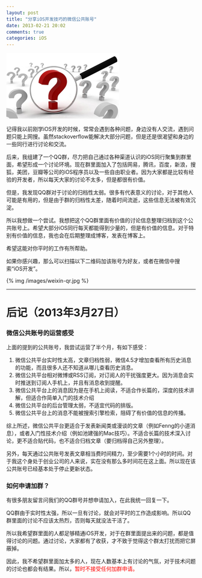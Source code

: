 ```yaml
---
layout: post
title: "分享iOS开发技巧的微信公共账号"
date: 2013-02-21 20:02
comments: true
categories: iOS
---
```


<img src="/images/weixin-why.jpg" width="300px" />

记得我以前刚学iOS开发的时候，常常会遇到各种问题，身边没有人交流，遇到问题只能上网搜。虽然stackoverflow能解决大部分问题，但是还是很渴望和身边的一些同行进行讨论和交流。

后来，我组建了一个QQ群，尽力把自己通过各种渠道认识的iOS同行聚集到群里面，希望形成一个讨论环境。现在群里面加入了包括网易，腾讯，百度，新浪，搜狐，美团，豆瓣等公司的iOS程序员以及一些自由职业者。因为大家都是比较有经验的开发者，所以每天大家的讨论不太多，但是都很有价值。

<!-- more -->

但是，我发现QQ群对于讨论的归档性太弱。很多有代表意义的讨论，对于其他人可能是有用的，但是由于群的归档性太差，随着时间流逝，这些信息无法被有效沉淀。

所以我想做一个尝试。我想把这个QQ群里面有价值的讨论信息整理归档到这个公共账号上。希望大部分iOS同行每天都能得到少量的，但是有价值的信息。对于特别有价值的信息，我也会在后期整理成博客，发表在博客上。

希望这能对你平时的工作有所帮助。

如果你感兴趣，那么可以扫描以下二维码加该账号为好友，或者在微信中搜索“iOS开发”。

{% img /images/weixin-qr.jpg %}

<hr>

# 后记（2013年3月27日）

### 微信公共账号的运营感受

上面的提到的公共账号，我尝试运营了半个月，有如下感受：

1. 微信公共平台实时性太高，文章归档性弱，微信4.5才增加查看所有历史消息的功能，而且很多人还不知道从哪儿查看历史消息。
2. 微信公共平台相对微博或RSS订阅，对订阅人的干扰强度更大。因为消息会实时推送到订阅人手机上，并且有消息收到提醒。
3. 微信公共平台上的消息因为是在手机上阅读，不适合作长篇的，深度的技术讲解，但适合作简单入门的技术介绍
4. 微信公共平台的后台管理太弱，不适宜代码的排版。
5. 微信公共平台上的消息不能被搜索引擎检索，阻碍了有价值的信息的传播。

综上所述，微信公共平台更适合于发表新闻类或漫谈的文章（例如Fenng的小道消息），或者入门性技术介绍（例如池建强的Mac技巧）。不适合长篇的技术深入讨论，更不适合贴代码，也不适合归档文章（要归档得自己另外整理）。

另外，每天通过公共账号发表文章相当费时间精力，至少需要1个小时的时间。对于我这个身处于创业公司的人来说，实在没有那么多时间花在这上面。所以现在该公共账号已经基本处于停止更新状态。

### 如何申请加群？

有很多朋友留言问我们的QQ群号并想申请加入，在此我统一回复一下。

QQ群由于实时性太强，所以一旦有讨论，就会对平时的工作造成影响。所以QQ群里面的讨论不应该太热烈，否则每天就没法干活了。

所以我希望群里面的人都足够精通iOS开发，对于在群里面提出来的问题，都是值得讨论的问题。通过讨论，大家都有了收获，才不致于觉得这个群太打扰而把它屏蔽掉。

因此，我不希望群里面加太多的人，现在人数基本上有讨论的气氛，对于技术问题的讨论也都会有结果。所以，<font color="red">暂时不接受任何加群申请。</font>



